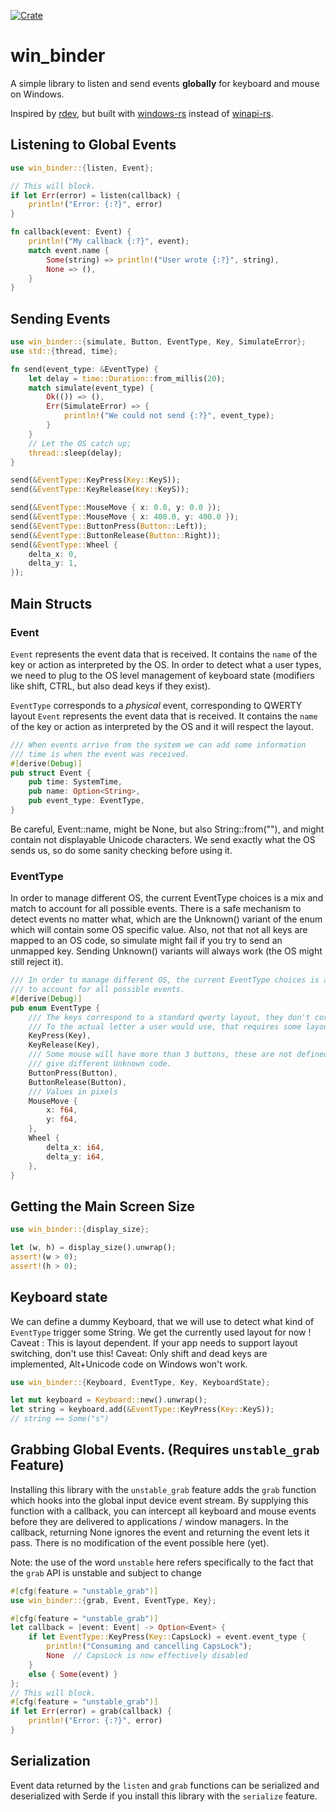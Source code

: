 [![Crate](https://img.shields.io/crates/v/win_binder.svg)](https://crates.io/crates/win_binder)

# win_binder

A simple library to listen and send events **globally** for keyboard and mouse on Windows.

Inspired by [rdev](https://github.com/Narsil/rdev), but built with [windows-rs](https://github.com/microsoft/windows-rs) instead of [winapi-rs](https://github.com/retep998/winapi-rs).

## Listening to Global Events

```rust
use win_binder::{listen, Event};

// This will block.
if let Err(error) = listen(callback) {
    println!("Error: {:?}", error)
}

fn callback(event: Event) {
    println!("My callback {:?}", event);
    match event.name {
        Some(string) => println!("User wrote {:?}", string),
        None => (),
    }
}
```

## Sending Events

```rust
use win_binder::{simulate, Button, EventType, Key, SimulateError};
use std::{thread, time};

fn send(event_type: &EventType) {
    let delay = time::Duration::from_millis(20);
    match simulate(event_type) {
        Ok(()) => (),
        Err(SimulateError) => {
            println!("We could not send {:?}", event_type);
        }
    }
    // Let the OS catch up;
    thread::sleep(delay);
}

send(&EventType::KeyPress(Key::KeyS));
send(&EventType::KeyRelease(Key::KeyS));

send(&EventType::MouseMove { x: 0.0, y: 0.0 });
send(&EventType::MouseMove { x: 400.0, y: 400.0 });
send(&EventType::ButtonPress(Button::Left));
send(&EventType::ButtonRelease(Button::Right));
send(&EventType::Wheel {
    delta_x: 0,
    delta_y: 1,
});
```
## Main Structs
### Event

`Event` represents the event data that is received. It contains the `name` of the key or action as interpreted by the OS.
In order to detect what a user types, we need to plug to the OS level management
of keyboard state (modifiers like shift, CTRL, but also dead keys if they exist).

`EventType` corresponds to a *physical* event, corresponding to QWERTY layout
`Event` represents the event data that is received. It contains the `name` of the key
or action as interpreted by the OS and it will respect the layout.

```rust
/// When events arrive from the system we can add some information
/// time is when the event was received.
#[derive(Debug)]
pub struct Event {
    pub time: SystemTime,
    pub name: Option<String>,
    pub event_type: EventType,
}
```

Be careful, Event::name, might be None, but also String::from(""), and might contain
not displayable Unicode characters. We send exactly what the OS sends us, so do some sanity checking
before using it.

### EventType

In order to manage different OS, the current EventType choices is a mix and match to account for all possible events.
There is a safe mechanism to detect events no matter what, which are the
Unknown() variant of the enum which will contain some OS specific value.
Also, not that not all keys are mapped to an OS code, so simulate might fail if you
try to send an unmapped key. Sending Unknown() variants will always work (the OS might
still reject it).

```rust
/// In order to manage different OS, the current EventType choices is a mix&match
/// to account for all possible events.
#[derive(Debug)]
pub enum EventType {
    /// The keys correspond to a standard qwerty layout, they don't correspond
    /// To the actual letter a user would use, that requires some layout logic to be added.
    KeyPress(Key),
    KeyRelease(Key),
    /// Some mouse will have more than 3 buttons, these are not defined, and different OS will
    /// give different Unknown code.
    ButtonPress(Button),
    ButtonRelease(Button),
    /// Values in pixels
    MouseMove {
        x: f64,
        y: f64,
    },
    Wheel {
        delta_x: i64,
        delta_y: i64,
    },
}
```


## Getting the Main Screen Size

```rust
use win_binder::{display_size};

let (w, h) = display_size().unwrap();
assert!(w > 0);
assert!(h > 0);
```

## Keyboard state

We can define a dummy Keyboard, that we will use to detect
what kind of `EventType` trigger some String. We get the currently used
layout for now !
Caveat : This is layout dependent. If your app needs to support
layout switching, don't use this!
Caveat: Only shift and dead keys are implemented, Alt+Unicode code on Windows won't work.

```rust
use win_binder::{Keyboard, EventType, Key, KeyboardState};

let mut keyboard = Keyboard::new().unwrap();
let string = keyboard.add(&EventType::KeyPress(Key::KeyS));
// string == Some("s")
```

## Grabbing Global Events. (Requires `unstable_grab` Feature)

Installing this library with the `unstable_grab` feature adds the `grab` function
which hooks into the global input device event stream.
By supplying this function with a callback, you can intercept
all keyboard and mouse events before they are delivered to applications / window managers.
In the callback, returning None ignores the event and returning the event lets it pass.
There is no modification of the event possible here (yet).

Note: the use of the word `unstable` here refers specifically to the fact that the `grab` API is unstable and subject to change

```rust
#[cfg(feature = "unstable_grab")]
use win_binder::{grab, Event, EventType, Key};

#[cfg(feature = "unstable_grab")]
let callback = |event: Event| -> Option<Event> {
    if let EventType::KeyPress(Key::CapsLock) = event.event_type {
        println!("Consuming and cancelling CapsLock");
        None  // CapsLock is now effectively disabled
    }
    else { Some(event) }
};
// This will block.
#[cfg(feature = "unstable_grab")]
if let Err(error) = grab(callback) {
    println!("Error: {:?}", error)
}
```

## Serialization

Event data returned by the `listen` and `grab` functions can be serialized and deserialized with
Serde if you install this library with the `serialize` feature.
